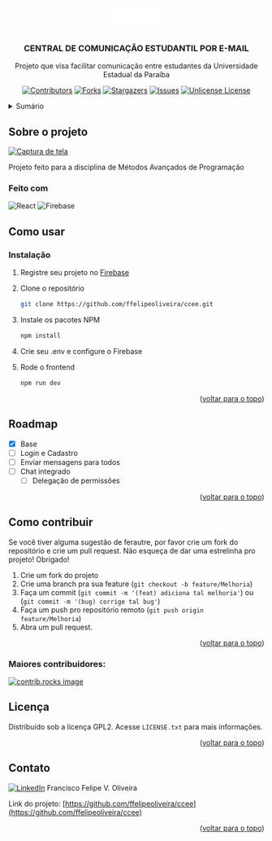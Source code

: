 <!-- See: https://github.com/othneildrew/Best-README-Template/pull/73 -->
<a id="readme-top"></a>
<!-- PROJECT LOGO -->
<br />
<div align="center">
  <a href="https://github.com/ffelipeoliveira/ccee">
    <img src="public/logo.png" alt="Logo" width="100" height="45">
  </a>

<h3 align="center">CENTRAL DE COMUNICAÇÃO ESTUDANTIL POR E-MAIL</h3>

  <p align="center">
    Projeto que visa facilitar comunicação entre estudantes da Universidade Estadual da Paraíba
    <br />
  </p>

  [![Contributors][contributors-shield]][contributors-url]
  [![Forks][forks-shield]][forks-url]
  [![Stargazers][stars-shield]][stars-url]
  [![Issues][issues-shield]][issues-url]
  [![Unlicense License][license-shield]][license-url]
</div>



<!-- TABLE OF CONTENTS -->
<details>
  <summary>Sumário</summary>
  <ol>
    <li>
      <a href="#sobre-o-projeto">Sobre o projeto</a>
      <ul>
        <li><a href="#feito-com">Feito com</a></li>
      </ul>
    </li>
    <li>
      <a href="#começando">Começando</a>
      <ul>
        <li><a href="#prerequisitos">Pré-requisitos</a></li>
        <li><a href="#installation">Instalação</a></li>
      </ul>
    </li>
    <li><a href="#usage">Como usar</a></li>
  </ol>
</details>



<!-- ABOUT THE PROJECT -->
## Sobre o projeto

[![Captura de tela][product-screenshot]](https://github.com/user-attachments/assets/b513ebc8-1298-415d-9c8b-e2cd78f056e4)

Projeto feito para a disciplina de Métodos Avançados de Programação 



### Feito com

![React][React.js] ![Firebase](https://img.shields.io/badge/firebase-a08021?style=for-the-badge&logo=firebase&logoColor=ffcd34)



<!-- GETTING STARTED -->
## Como usar

### Instalação

1. Registre seu projeto no [Firebase](https://firebase.google.com/?hl=pt-br)
2. Clone o repositório
   ```sh
   git clone https://github.com/ffelipeoliveira/ccee.git
   ```
3. Instale os pacotes NPM
   ```sh
   npm install
   ```
4. Crie seu .env e configure o Firebase

5. Rode o frontend
   ```sh
   npm run dev
   ```


<p align="right">(<a href="#readme-top">voltar para o topo</a>)</p>



<!-- ROADMAP -->
## Roadmap

- [x] Base
- [ ] Login e Cadastro
- [ ] Enviar mensagens para todos
- [ ] Chat integrado
    - [ ] Delegação de permissões

<p align="right">(<a href="#readme-top">voltar para o topo</a>)</p>



<!-- CONTRIBUTING -->
## Como contribuir

Se você tiver alguma sugestão de ferautre, por favor crie um fork do repositório e crie um pull request. Não esqueça de dar uma estrelinha pro projeto! Obrigado!

1. Crie um fork do projeto
2. Crie uma branch pra sua feature (`git checkout -b feature/Melhoria`)
3. Faça um commit (`git commit -m '(feat) adiciona tal melhoria'`) ou (`git commit -m '(bug) corrige tal bug'`)
4. Faça um push pro repositório remoto (`git push origin feature/Melhoria`)
5. Abra um pull request.

<p align="right">(<a href="#readme-top">voltar para o topo</a>)</p>

### Maiores contribuidores:

<a href="https://github.com/ffelipeoliveira/ccee/graphs/contributors">
  <img src="https://contrib.rocks/image?repo=ffelipeoliveira/ccee" alt="contrib.rocks image" />
</a>



<!-- LICENSE -->
## Licença

Distribuído sob a licença GPL2. Acesse `LICENSE.txt` para mais informações.

<p align="right">(<a href="#readme-top">voltar para o topo</a>)</p>



<!-- CONTACT -->
## Contato

[![LinkedIn][linkedin-shield]][linkedin-url] Francisco Felipe V. Oliveira   

Link do projeto: [https://github.com/ffelipeoliveira/ccee](https://github.com/ffelipeoliveira/ccee)

<p align="right">(<a href="#readme-top">voltar para o topo</a>)</p>


<!-- MARKDOWN LINKS & IMAGES -->
<!-- https://www.markdownguide.org/basic-syntax/#reference-style-links -->
[contributors-shield]: https://img.shields.io/github/contributors/ffelipeoliveira/ccee.svg?style=for-the-badge
[contributors-url]: https://github.com/ffelipeoliveira/ccee/graphs/contributors
[forks-shield]: https://img.shields.io/github/forks/ffelipeoliveira/ccee.svg?style=for-the-badge
[forks-url]: https://github.com/ffelipeoliveira/ccee/network/members
[stars-shield]: https://img.shields.io/github/stars/ffelipeoliveira/ccee.svg?style=for-the-badge
[stars-url]: https://github.com/ffelipeoliveira/ccee/stargazers
[issues-shield]: https://img.shields.io/github/issues/ffelipeoliveira/ccee.svg?style=for-the-badge
[issues-url]: https://github.com/ffelipeoliveira/ccee/issues
[license-shield]: https://img.shields.io/github/license/ffelipeoliveira/ccee.svg?style=for-the-badge
[license-url]: https://github.com/ffelipeoliveira/ccee/blob/master/LICENSE.txt
[linkedin-shield]: https://img.shields.io/badge/-LinkedIn-black.svg?style=for-the-badge&logo=linkedin&colorB=555
[linkedin-url]: https://linkedin.com/in/francisco-felipe-vieira-oliveira-b24152236/
[product-screenshot]: https://github.com/user-attachments/assets/b513ebc8-1298-415d-9c8b-e2cd78f056e4
[React.js]: https://img.shields.io/badge/React-20232A?style=for-the-badge&logo=react&logoColor=61DAFB
[React-url]: https://reactjs.org/
[Angular-url]: https://angular.io/
[Svelte.dev]: https://img.shields.io/badge/Svelte-4A4A55?style=for-the-badge&logo=svelte&logoColor=FF3E00
[Svelte-url]: https://svelte.dev/
[Laravel.com]: https://img.shields.io/badge/Laravel-FF2D20?style=for-the-badge&logo=laravel&logoColor=white
